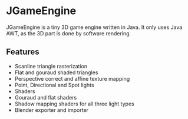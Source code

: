 # JGameEngine

JGameEngine is a tiny 3D game engine written in Java. 
It only uses Java AWT, as the 3D part is done by software rendering.

## Features
* Scanline triangle rasterization 
* Flat and gouraud shaded triangles
* Perspective correct and affine texture mapping
* Point, Directional and Spot lights
* Shaders
* Gouraud and flat shaders
* Shadow mapping shaders for all three light types
* Blender exporter and importer